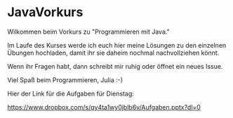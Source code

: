 # JavaVorkurs

Wilkommen beim Vorkurs zu "Programmieren mit Java." 

Im Laufe des Kurses werde ich euch hier meine Lösungen zu den einzelnen Übungen hochladen, damit ihr sie daheim nochmal nachvollziehen könnt.

Wenn ihr Fragen habt, dann schreibt mir ruhig oder öffnet ein neues Issue.

Viel Spaß beim Programmieren,
Julia :-)

Hier der Link für die Aufgaben für Dienstag:

https://www.dropbox.com/s/qy4ta1wy0jblb6v/Aufgaben.pptx?dl=0
